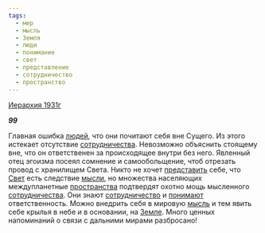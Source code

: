 ```yaml
---
tags:
  - мир
  - мысль
  - Земля
  - люди
  - понимание
  - свет
  - представление
  - сотрудничество
  - пространство
---
```

[Иерархия 1931г](https://127.0.0.1:4002/agni/1931)

___99___

Главная ошибка [людей](../../../tags/#люди), что они почитают себя вне Сущего. Из этого истекает отсутствие [сотрудничества](../../../tags/#[сотрудничество](../../../tags/#сотрудничество)). Невозможно объяснить стоящему вне, что он ответственен за происходящее внутри без него. Явленный отец эгоизма посеял сомнение и самообольщение, чтоб отрезать провод с хранилищем Света. Никто не хочет [представить](../../../tags/#представление) себе, что [Свет](../../../tags/#свет) есть следствие [мысли](../../../tags/#[мысль](../../../tags/#мысль)), но множества населяющих междупланетные [пространства](../../../tags/#пространство) подтвердят охотно мощь мысленного [сотрудничества](../../../tags/#[сотрудничество](../../../tags/#сотрудничество)). Они знают [сотрудничество](../../../tags/#сотрудничество) и [понимают](../../../tags/#понимание) ответственность. Можно внедрить себя в мировую [мысль](../../../tags/#мысль) и тем явить себе крылья в небе и в основании, на [Земле](../../../tags/#Земля). Много ценных напоминаний о связи с дальними мирами разбросано!   

   

